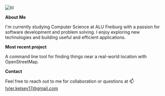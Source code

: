 ![til](https://raw.githubusercontent.com/welcome.gif)

**About Me** 

I'm currently studying Computer Science at ALU Freiburg with a passion for software development and problem solving. I enjoy exploring new technologies and building useful and efficient applications. 

**Most recent project**

A command line tool for finding things near a real-world location with OpenStreetMap.

**Contact** 

Feel free to reach out to me for collaboration or questions at 📫 [tyler.kelsey17@gmail.com](mailto:tyler.kelsey17@gmail.com)

